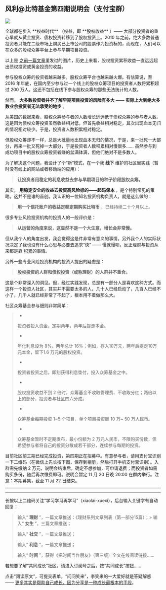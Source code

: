 ## 风利@比特基金第四期说明会（支付宝群）
 ![](http://mmbiz.qpic.cn/mmbiz/BDcu2rMySicpC7KjIJDZwjZQpZPBsiby4zcUSzrthAg9AjBElfNibpVKhvRd8rGvWWbibJwsgzryib5JgDaL10277kg/640?wx_fmt=jpeg&wxfrom=5)
<head><meta http-equiv="Content-Type" content="text/html; charset=utf-8"></head>
全球都在步入 **权益时代** （权益，即 **股权收益** ）—— 大部分投资者的重心早就从黄金投资、债权投资转移到了股权投资上。2010 年之前，绝大多数普通投资者只能在二级市场上购买已上市公司的股票作为投资标的，而现在，人们可以在众多的股权众筹平台上参与早期项目投资。



以上是 [之前一篇文章](http://mp.weixin.qq.com/s?__biz=MzAxNzI4MTMwMw==&mid=400081410&idx=1&sn=a730fe2bf1bf75695f0c456e0679b198&scene=21#wechat_redirect)里发过的图片，历史上来看，股权投资累积收益一直远远超出债权投资或黄金投资的收益。

参与股权众筹的投资者越来越多，股权众筹平台也越来越火爆。有估算说，至 2016 年年底，在国内至少参与过一个线上的股权众筹项目的投资者人数将累积超过 200 万人。这还不包括在线下参与股权众筹的那些无法统计的人数。



然而， **大多数投资者并不了解早期项目投资的风险有多大**  **——**  **实际上大到绝大多数业余投资者无法承受的地步** 。

从美国的数据来看，股权众筹参与者的人数增长远远低于债权众筹的参与者人数。这是因为债权众筹投资虽然收益相对低，但首先收益相对稳定，其次出现血本无归的情况相对较少。于是，投资者人数积累相对稳定。

但股权众筹却不一样，总是大批量地出现血本无归的情况，于是，来一批死一大部分，再来一批又死掉一大部分，于是投资者人数积累相对慢很多…… 虽然参与到成功项目中的股权众筹投资者赚的盆满钵满，但他们绝对不是多数人。

为了解决这个问题，我设计了个“新”模式，在一个我 **线下** 维护的社区里实践（暂时没有线上的网站或者移动端的应用）：

> **让投资者用稳定的利息收益去参与早期项目的种子阶段股权众筹。**

其实， **用稳定安全的收益去投资高风险标的——起码保本** ，是个特别常见的策略。这并不是谁的首创。我认识的一位知名投资机构负责人，就是这么做的：

> **用一个信托账户的收益定额定期购买比特币** ，已经持续二十个月以上。

很多专业风险投资机构的投资人的一般评价是：

> **从运营的角度来说，这显然不是一个大生意，增长会非常慢。**

但从我个人的角度出发，我会觉得这是件非常有意义的事情，另外我个人的实际状况决定了我也没有什么心思与必要去追求“快” —— 慢就慢呗，反正理财与投资从来都是靠 [积累](http://mp.weixin.qq.com/s?__biz=MzAxNzI4MTMwMw==&mid=400036990&idx=1&sn=c74527795f0683e3871fece909a1ba71&scene=21#wechat_redirect)的事情。

另外一些专业风险投资机构的投资人提出的疑虑是：

> **股权投资的人群和债权投资（或称理财）的人群并不重合。**

这是个非常深入的洞见。但，经过实践发现，总是有一部分人是喜欢这种方式。而这样一个投资人社区，其实并不需要太多的人，几十人已经启动了，几百人已经不小了，几千人就已经非常了不起了，根本用不着做那么大。



社区众筹基金参与细则非常简单：

> - 
> 
> 投资者投入资金，定期两年，两年后提走本金。
> 
> - 
> 
> 年化利息设为 8%，两年总计 16%；例如，存入10万元，两年后提走10万元本金，留下1.6 万元的股权投资。
> 
> - 
> 
> 投资者投资之后，即刻获得利息垫付，投入众筹基金之中。
> 
> - 
> 
> 股权投资收益不到 2 倍时，众筹基金不收取管理费、不收取分红；两倍以上的部分，投资者与社区四六分成。
> 
> - 
> 
> 众筹基金每期投资 1~5 个项目，单个项目投资额 10 万~ 50 万人民币。
> 
> - 
> 
> 众筹基金暂时不定期发布，最小份额为 2 万元人民币，不限购买份数，但希望参与者将自己的投资分散成若干部分，连续参与每期的投资。

目前社区前三期已经完成投资，第四期正在招募中。有意参与者，请用支付宝识别一下二维码（在微信上先长按下图，保存到相册，然后打开手机支付宝识别）。入群需先缴纳 2 万元，说明会结束后，确定不想参加，可申请退费；而投资者如需购买多份，随后再次缴费即可。说明会暂定 11 月 20 日晚 20:00 在群内举行。注意：本期募集，截至 11 月 22 日结束。



* * *



* * *

长按以上二维码关注“学习学习再学习”（xiaolai-xuexi），后台输入关键字有自动回复：

> 输入“ **理财** ”，一篇文章推送：《理财系列文章列表（第一部分15篇）；> 输入“ **女生** ”，三篇文章推送；
> 
> 输入“ **社交** ”，一篇文章推送；
> 
> 输入“ **利息** ”，一篇文章推送；
> 
> 输入“ **时间** ”，获得《把时间当作朋友》（第三版）全文在线阅读链接……

若想要了解“共同成长”社区，请进入订阅号之后，按“共同成长”按钮……



点击“阅读原文”，可提交表单，“问问笑来”，李笑来的一大爱好就是答疑解惑 —— [更多其实是帮助自己成长，因为分享是一种成长最根本的手段](http://mp.weixin.qq.com/s?__biz=MzAxNzI4MTMwMw==&mid=400342289&idx=1&sn=4a2e622f468db41c965e30dd3e1e9ee1&scene=21#wechat_redirect)。

